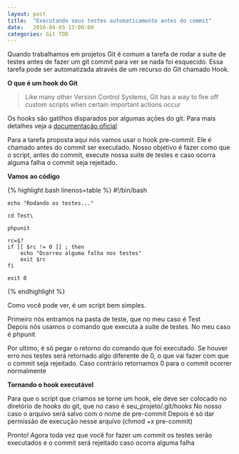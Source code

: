 ```yaml
---
layout: post
title:  "Executando seus testes automaticamente antes do commit"
date:   2016-04-03 13:00:00
categories: Git TDD
---
```


Quando trabalhamos em projetos Git é comum a tarefa de rodar a suite de testes antes de fazer um git commit para ver se nada foi esquecido.
Essa tarefa pode ser automatizada através de um recurso do Git chamado Hook.

**O que é um hook do Git**
> Like many other Version Control Systems, Git has a way to fire off custom scripts when certain important actions occur

Os hooks são gatilhos disparados por algumas ações do git.
Para mais detalhes veja a [documentação oficial][documentacao-oficial]

Para a tarefa proposta aqui nós vamos usar o hook pre-commit.
Ele é chamado antes do commit ser executado.
Nosso objetivo é fazer como que o script, antes do commit, execute nossa suite de testes e caso ocorra alguma falha o commit seja rejeitado.

**Vamos ao código**

{% highlight bash linenos=table %}
	#!/bin/bash

	echo "Rodando os testes..."

	cd Test\

	phpunit

	rc=$?
	if [[ $rc != 0 ]] ; then
	    echo "Ocorreu alguma falha nos testes"
	    exit $rc
	fi 

	exit 0
{% endhighlight %}

Como você pode ver, é um script bem simples.

Primeiro nós entramos na pasta de teste, que no meu caso é Test\
Depois nós usamos o comando que executa a suite de testes. No meu caso é phpunit

Por ultimo, é só pegar o retorno do comando que foi executado. Se houver erro nos testes será retornado algo diferente de 0, o que vai fazer com que o commit seja rejeitado. Caso contrário retornamos 0 para o commit ocorrer normalmente

**Tornando o hook executável**

Para que o script que criamos se torne um hook, ele deve ser colocado no diretório de hooks do git, que no caso é seu_projeto/.git/hooks
No nosso caso o arquivo será salvo com o nome de pre-commit
Depois é só dar permissão de execução nesse arquivo (chmod +x pre-commit)

Pronto! Agora toda vez que você for fazer um commit os testes serão executados e o commit será rejeitado caso ocorra alguma falha

[documentacao-oficial]: https://git-scm.com/book/uz/v2/Customizing-Git-Git-Hooks
